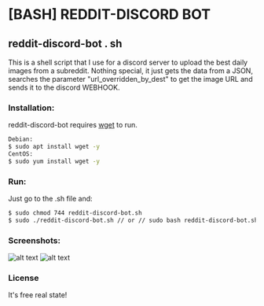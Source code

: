 # [BASH] REDDIT-DISCORD BOT
reddit-discord-bot . sh
----
This is a shell script that I use for a discord server to upload the best daily images from a subreddit. Nothing special, it just gets the data from a JSON, searches the parameter "url_overridden_by_dest" to get the image URL and sends it to the discord WEBHOOK.

### Installation:

reddit-discord-bot requires [wget](https://linux.die.net/man/1/wget) to run.
```sh
Debian:
$ sudo apt install wget -y
CentOS:
$ sudo yum install wget -y
```

### Run:
Just go to the .sh file and:
```sh
$ sudo chmod 744 reddit-discord-bot.sh
$ sudo ./reddit-discord-bot.sh // or // sudo bash reddit-discord-bot.sh
```
### Screenshots:
![alt text](https://cdn.discordapp.com/attachments/735983725262929986/735994328425693194/unknown.png "WEBHOOK")
![alt text](https://cdn.discordapp.com/attachments/735983725262929986/735994752796983336/unknown.png "BOT")


### License

It's free real state!
